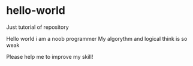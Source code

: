# hello-world
Just tutorial of repository

Hello world
i am a noob programmer
My algorythm and logical think is so weak

Please help me to improve my skill!
